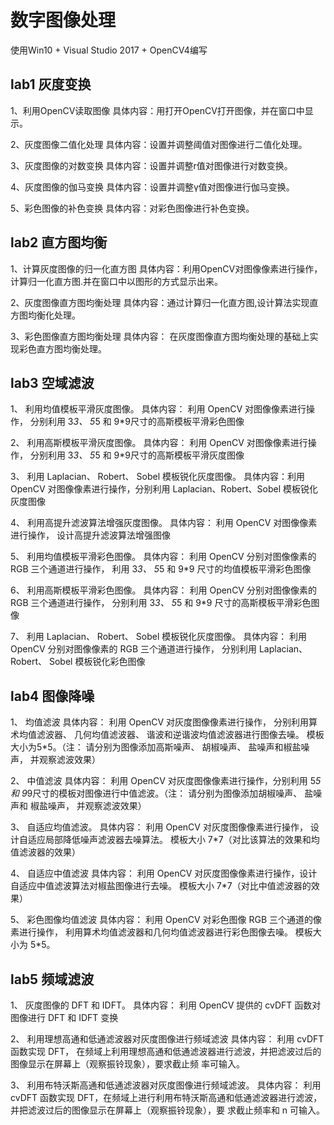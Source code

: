 # 数字图像处理
使用Win10 + Visual Studio 2017 + OpenCV4编写

## lab1 灰度变换

1、利用OpenCV读取图像
   具体内容：用打开OpenCV打开图像，并在窗口中显示。 
 
2、灰度图像二值化处理 
   具体内容：设置并调整阈值对图像进行二值化处理。  
        
3、灰度图像的对数变换 
   具体内容：设置并调整r值对图像进行对数变换。 
 
4、灰度图像的伽马变换 
   具体内容：设置并调整γ值对图像进行伽马变换。 
 
5、彩色图像的补色变换 
   具体内容：对彩色图像进行补色变换。 


## lab2 直方图均衡

1、计算灰度图像的归一化直方图 
   具体内容：利用OpenCV对图像像素进行操作，计算归一化直方图.并在窗口中以图形的方式显示出来。 
 
2、灰度图像直方图均衡处理 
   具体内容：通过计算归一化直方图,设计算法实现直方图均衡化处理。  
        
3、彩色图像直方图均衡处理 
   具体内容：  在灰度图像直方图均衡处理的基础上实现彩色直方图均衡处理。 


## lab3 空域滤波

1、 利用均值模板平滑灰度图像。
   具体内容： 利用 OpenCV 对图像像素进行操作， 分别利用 3*3、 5*5 和 9*9尺寸的高斯模板平滑彩色图像
   
2、 利用高斯模板平滑灰度图像。
   具体内容： 利用 OpenCV 对图像像素进行操作， 分别利用 3*3、 5*5 和 9*9尺寸的高斯模板平滑灰度图像

3、 利用 Laplacian、 Robert、 Sobel 模板锐化灰度图像。
   具体内容：利用 OpenCV 对图像像素进行操作，分别利用 Laplacian、Robert、Sobel 模板锐化灰度图像

4、 利用高提升滤波算法增强灰度图像。
   具体内容： 利用 OpenCV 对图像像素进行操作， 设计高提升滤波算法增强图像
   
5、 利用均值模板平滑彩色图像。
   具体内容： 利用 OpenCV 分别对图像像素的 RGB 三个通道进行操作， 利用 3*3、 5*5 和 9*9 尺寸的均值模板平滑彩色图像

6、 利用高斯模板平滑彩色图像。
   具体内容： 利用 OpenCV 分别对图像像素的 RGB 三个通道进行操作， 分别利用 3*3、 5*5 和 9*9 尺寸的高斯模板平滑彩色图像

7、 利用 Laplacian、 Robert、 Sobel 模板锐化灰度图像。
   具体内容： 利用 OpenCV 分别对图像像素的 RGB 三个通道进行操作， 分别利用 Laplacian、 Robert、 Sobel 模板锐化彩色图像
   
   
## lab4 图像降噪

1、 均值滤波
   具体内容： 利用 OpenCV 对灰度图像像素进行操作， 分别利用算术均值滤波器、 几何均值滤波器、 谐波和逆谐波均值滤波器进行图像去噪。 模板大小为5*5。（注： 请分别为图像添加高斯噪声、 胡椒噪声、 盐噪声和椒盐噪声， 并观察滤波效果）

2、 中值滤波
   具体内容： 利用 OpenCV 对灰度图像像素进行操作，分别利用 5*5 和 9*9尺寸的模板对图像进行中值滤波。（注： 请分别为图像添加胡椒噪声、 盐噪声和
椒盐噪声， 并观察滤波效果）

3、 自适应均值滤波。
   具体内容： 利用 OpenCV 对灰度图像像素进行操作， 设计自适应局部降低噪声滤波器去噪算法。 模板大小 7*7（对比该算法的效果和均值滤波器的效果）
   
4、 自适应中值滤波
   具体内容： 利用 OpenCV 对灰度图像像素进行操作，设计自适应中值滤波算法对椒盐图像进行去噪。 模板大小 7*7（对比中值滤波器的效果）

5、 彩色图像均值滤波
   具体内容： 利用 OpenCV 对彩色图像 RGB 三个通道的像素进行操作， 利用算术均值滤波器和几何均值滤波器进行彩色图像去噪。 模板大小为 5*5。


## lab5 频域滤波

1、 灰度图像的 DFT 和 IDFT。
   具体内容： 利用 OpenCV 提供的 cvDFT 函数对图像进行 DFT 和 IDFT 变换

2、 利用理想高通和低通滤波器对灰度图像进行频域滤波
   具体内容： 利用 cvDFT 函数实现 DFT， 在频域上利用理想高通和低通滤波器进行滤波，并把滤波过后的图像显示在屏幕上（观察振铃现象），要求截止频
率可输入。

3、 利用布特沃斯高通和低通滤波器对灰度图像进行频域滤波。
   具体内容： 利用 cvDFT 函数实现 DFT，在频域上进行利用布特沃斯高通和低通滤波器进行滤波，并把滤波过后的图像显示在屏幕上（观察振铃现象），要
求截止频率和 n 可输入。






   
   
